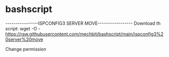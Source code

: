 # bashscript

----------------ISPCONFIG3 SERVER MOVE-----------------
Download th script:
wget -O - https://raw.githubusercontent.com/mechbit/bashscript/main/ispconfig3%20server%20move

Change permission
